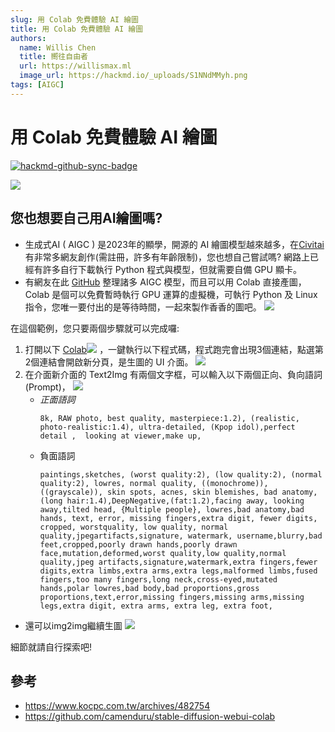 ```yaml
---
slug: 用 Colab 免費體驗 AI 繪圖
title: 用 Colab 免費體驗 AI 繪圖
authors:
  name: Willis Chen
  title: 嚮往自由者
  url: https://willismax.ml
  image_url: https://hackmd.io/_uploads/S1NNdMMyh.png
tags: [AIGC]
---
```


# 用 Colab 免費體驗 AI 繪圖

[![hackmd-github-sync-badge](https://hackmd.io/DeV6o4MAS1e8QLQ-dD0cMA/badge)](https://hackmd.io/DeV6o4MAS1e8QLQ-dD0cMA)

![](https://hackmd.io/_uploads/S1NNdMMyh.png)

## 您也想要自己用AI繪圖嗎?
- 生成式AI ( AIGC ) 是2023年的顯學，開源的 AI 繪圖模型越來越多，在[Civitai](https://civitai.com/)有非常多網友創作(需註冊，許多有年齡限制)，您也想自己嘗試嗎? 網路上已經有許多自行下載執行 Python 程式與模型，但就需要自備 GPU 顯卡。
- 有網友在此 [GitHub](https://github.com/camenduru/stable-diffusion-webui-colab) 整理諸多 AIGC 模型，而且可以用 Colab 直接產圖， Colab 是個可以免費暫時執行 GPU 運算的虛擬機，可執行 Python 及 Linux指令，您唯一要付出的是等待時間，一起來製作香香的圖吧。
![](https://hackmd.io/_uploads/SJ2JuMGy2.png)


在這個範例，您只要兩個步驟就可以完成囉:

1. 打開以下 [Colab![](https://hackmd.io/_uploads/ryg0Yfzkh.png)](https://colab.research.google.com/drive/15NIShDq3Q7TH8ziwnAlQBFhKLTgqJO0m?usp=sharing) ，一鍵執行以下程式碼，程式跑完會出現3個連結，點選第2個連結會開啟新分頁，是生圖的 UI 介面。
  ![](https://hackmd.io/_uploads/SkBJbGGy2.png)
2. 在介面新介面的 Text2Img 有兩個文字框，可以輸入以下兩個正向、負向語詞(Prompt)，
  ![](https://hackmd.io/_uploads/Hy5rCbMJ3.png)
    - *正面語詞*
        ```
        8k, RAW photo, best quality, masterpiece:1.2), (realistic, photo-realistic:1.4), ultra-detailed, (Kpop idol),perfect detail ,  looking at viewer,make up,
        ```
     - 負面語詞
        ```
        paintings,sketches, (worst quality:2), (low quality:2), (normal quality:2), lowres, normal quality, ((monochrome)), ((grayscale)), skin spots, acnes, skin blemishes, bad anatomy,(long hair:1.4),DeepNegative,(fat:1.2),facing away, looking away,tilted head, {Multiple people}, lowres,bad anatomy,bad hands, text, error, missing fingers,extra digit, fewer digits, cropped, worstquality, low quality, normal quality,jpegartifacts,signature, watermark, username,blurry,bad feet,cropped,poorly drawn hands,poorly drawn face,mutation,deformed,worst quality,low quality,normal quality,jpeg artifacts,signature,watermark,extra fingers,fewer digits,extra limbs,extra arms,extra legs,malformed limbs,fused fingers,too many fingers,long neck,cross-eyed,mutated hands,polar lowres,bad body,bad proportions,gross proportions,text,error,missing fingers,missing arms,missing legs,extra digit, extra arms, extra leg, extra foot,
        ```


- 還可以img2img繼續生圖
  ![](https://hackmd.io/_uploads/H1V8Jfz1h.png)

細節就請自行探索吧!

## 參考
- https://www.kocpc.com.tw/archives/482754
- https://github.com/camenduru/stable-diffusion-webui-colab